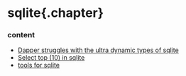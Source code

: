﻿
# sqlite{.chapter}

### content

- [Dapper struggles with the ultra dynamic types of sqlite](dapper_struggles_with_dynamic_types_of_sqlite.md)
- [Select top (10) in sqlite](select_top_10.md)
- [tools for sqlite](tools_for_sqlite.md)

